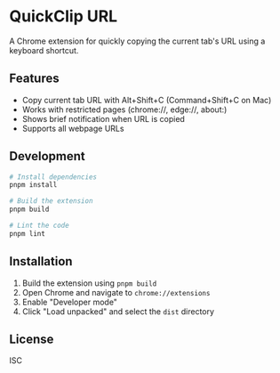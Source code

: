 # QuickClip URL

A Chrome extension for quickly copying the current tab's URL using a keyboard shortcut.

## Features

- Copy current tab URL with Alt+Shift+C (Command+Shift+C on Mac)
- Works with restricted pages (chrome://, edge://, about:)
- Shows brief notification when URL is copied
- Supports all webpage URLs

## Development

```bash
# Install dependencies
pnpm install

# Build the extension
pnpm build

# Lint the code
pnpm lint
```

## Installation

1. Build the extension using `pnpm build`
2. Open Chrome and navigate to `chrome://extensions`
3. Enable "Developer mode"
4. Click "Load unpacked" and select the `dist` directory

## License

ISC
